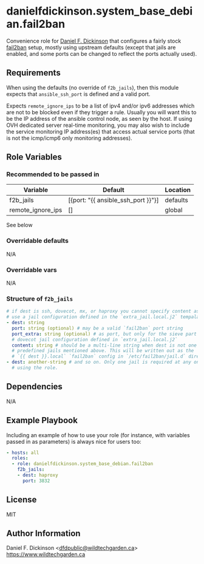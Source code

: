 # danielfdickinson.system_base_debian.fail2ban

Convenience role for [Daniel F. Dickinson](https://www.wildtechgarden.ca/about/)
that configures a fairly stock [fail2ban](https://www.fail2ban.org/) setup,
mostly using upstream defaults (except that jails are enabled, and some ports
can be changed to reflect the ports actually used).

## Requirements

When using the defaults (no override of `f2b_jails`), then this module expects
that `ansible_ssh_port` is defined and a valid port.

Expects `remote_ignore_ips` to be a list of ipv4 and/or ipv6 addresses which are
not to be blocked even if they trigger a rule. Usually you will want this to be
the IP address of the ansible control node, as seen by the host. If using OVH
dedicated server real-time monitoring, you may also wish to include the service
monitoring IP address(es) that access actual service ports (that is not the
icmp/icmp6 only monitoring addresses).

## Role Variables

### Recommended to be passed in

|      Variable      | Default                  | Location                     |
|--------------------|--------------------------|------------------------------|
| f2b_jails          | [{port: "{{ ansible_ssh_port }}"}] | defaults           |
| remote_ignore_ips  | []                       | global                       |

See below

### Overridable defaults

N/A

### Overridable vars

N/A

### Structure of `f2b_jails`

```yaml
# if dest is ssh, dovecot, mx, or haproxy you cannot specify content as it will
# use a jail configuration defined in the `extra_jail.local.j2` tempalate
- dest: string
  port: string (optional) # may be a valid `fail2ban` port string
  port_extra: string (optional) # as port, but only for the sieve part of the
  # dovecot jail configuration defined in `extra_jail.local.j2`
  content: string # should be a multi-line string when dest is not one of the
  # predefined jails mentioned above. This will be written out as the
  # `{{ dest }}.local` `fail2ban` config in `/etc/fail2ban/jail.d` directory.
- dest: another-string # and so on. Only one jail is required at any one time
  # using the role.
```

## Dependencies

N/A

## Example Playbook

Including an example of how to use your role (for instance, with variables
passed in as parameters) is always nice for users too:

``` yaml
- hosts: all
  roles:
  - role: danielfdickinson.system_base_debian.fail2ban
    f2b_jails:
    - dest: haproxy
      port: 3832
```

## License

MIT

## Author Information

Daniel F. Dickinson \<dfdpublic@wildtechgarden.ca>
<https://www.wildtechgarden.ca>
